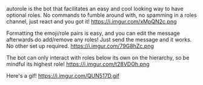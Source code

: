 autorole is the bot that facilitates an easy and cool looking way to have optional roles. No commands to fumble around with, no spamming in a roles channel, just react and you got it!
https://i.imgur.com/xMpQN2c.png

Formatting the emoji/role pairs is easy, and you can edit the message afterwards do add/remove any roles!
Just send the message and it works. No other set up required.
https://i.imgur.com/79G8hZc.png

The bot can only interact with roles below its own on the hierarchy, so be mindful its highest role!
https://i.imgur.com/t28VDOh.png

Here's a gif!
https://i.imgur.com/QUN517D.gif